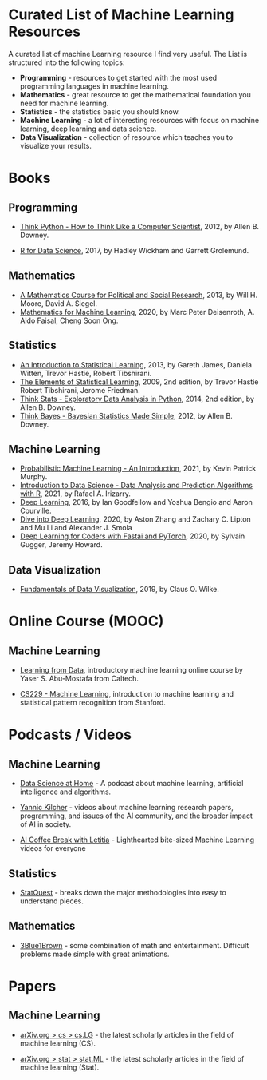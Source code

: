 # Curated List of Machine Learning Resources

A curated list of machine Learning resource I find very useful. The List is structured into the following topics:

- **Programming** - resources to get started with the most used programming languages in machine learning.
- **Mathematics** - great resource to get the mathematical foundation you need for machine learning.
- **Statistics** - the statistics basic you should know.
- **Machine Learning** - a lot of interesting resources with focus on machine learning, deep learning and data science.
- **Data Visualization** - collection of resource which teaches you to visualize your results.

# Books

## Programming

- [Think Python - How to Think Like a Computer Scientist](https://greenteapress.com/wp/think-python/), 2012, by Allen B. Downey.

- [R for Data Science](https://r4ds.had.co.nz/), 2017, by Hadley Wickham and Garrett Grolemund.

## Mathematics

- [A Mathematics Course for Political and Social Research](https://people.duke.edu/~das76/MooSieBook.html), 2013, by Will H. Moore, David A. Siegel.
- [Mathematics for Machine Learning](https://mml-book.github.io/), 2020, by Marc Peter Deisenroth, A. Aldo Faisal, Cheng Soon Ong.

## Statistics

- [An Introduction to Statistical Learning](https://www.statlearning.com/), 2013, by Gareth James, Daniela Witten, Trevor Hastie, Robert Tibshirani.
- [The Elements of Statistical Learning](https://web.stanford.edu/~hastie/ElemStatLearn/), 2009, 2nd edition, by Trevor Hastie Robert Tibshirani, Jerome Friedman.
- [Think Stats - Exploratory Data Analysis in Python](https://greenteapress.com/wp/think-stats-2e/), 2014, 2nd edition, by Allen B. Downey.
- [Think Bayes - Bayesian Statistics Made Simple](https://greenteapress.com/wp/think-bayes/), 2012, by Allen B. Downey.

## Machine Learning

- [Probabilistic Machine Learning - An Introduction](https://probml.github.io/pml-book/book1.html), 2021, by Kevin Patrick Murphy.
- [Introduction to Data Science - Data Analysis and Prediction Algorithms with R](https://rafalab.github.io/dsbook/), 2021, by Rafael A. Irizarry.
- [Deep Learning](https://www.deeplearningbook.org/), 2016, by Ian Goodfellow and Yoshua Bengio and Aaron Courville.
- [Dive into Deep Learning](https://d2l.ai/), 2020, by Aston Zhang and Zachary C. Lipton and Mu Li and Alexander J. Smola
- [Deep Learning for Coders with Fastai and PyTorch](https://course.fast.ai/), 2020, by Sylvain Gugger, Jeremy Howard.

## Data Visualization

- [Fundamentals of Data Visualization](https://clauswilke.com/dataviz/), 2019, by Claus O. Wilke.

# Online Course (MOOC)

## Machine Learning

- [Learning from Data](https://work.caltech.edu/telecourse), introductory machine learning online course by Yaser S. Abu-Mostafa from Caltech. 

- [CS229 - Machine Learning](https://see.stanford.edu/Course/CS229), introduction to machine learning and statistical pattern recognition from Stanford.

# Podcasts / Videos

## Machine Learning

- [Data Science at Home](https://datascienceathome.com) - A podcast about machine learning, artificial intelligence and algorithms.

- [Yannic Kilcher](https://www.youtube.com/c/YannicKilcher/) - videos about machine learning research papers, programming, and issues of the AI community, and the broader impact of AI in society.

- [AI Coffee Break with Letitia](https://www.youtube.com/c/AICoffeeBreak) - Lighthearted bite-sized Machine Learning videos for everyone

## Statistics

- [StatQuest](https://www.youtube.com/c/joshstarmer/) - breaks down the major methodologies into easy to understand pieces.

## Mathematics

- [3Blue1Brown](https://www.youtube.com/c/3blue1brown/) - some combination of math and entertainment. Difficult problems made simple with great animations.

# Papers

## Machine Learning

- [arXiv.org > cs > cs.LG](https://arxiv.org/list/cs.LG/recent) - the latest scholarly articles in the field of machine learning (CS).

- [arXiv.org > stat > stat.ML](https://arxiv.org/list/stat.ML/recent) - the latest scholarly articles in the field of machine learning (Stat).
